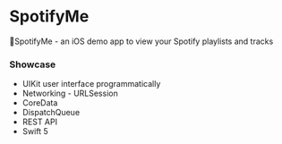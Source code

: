 # SpotifyMe
🎵SpotifyMe - an iOS demo app to view your Spotify playlists and tracks


### Showcase

* UIKit user interface programmatically
* Networking - URLSession
* CoreData
* DispatchQueue
* REST API
* Swift 5
